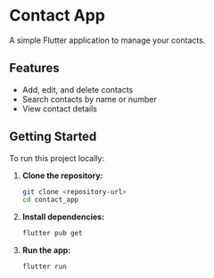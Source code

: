 # Contact App

A simple Flutter application to manage your contacts.

## Features

- Add, edit, and delete contacts
- Search contacts by name or number
- View contact details

## Getting Started

To run this project locally:

1. **Clone the repository:**

   ```bash
   git clone <repository-url>
   cd contact_app
   ```

2. **Install dependencies:**

   ```bash
   flutter pub get
   ```

3. **Run the app:**
   ```bash
   flutter run
   ```
